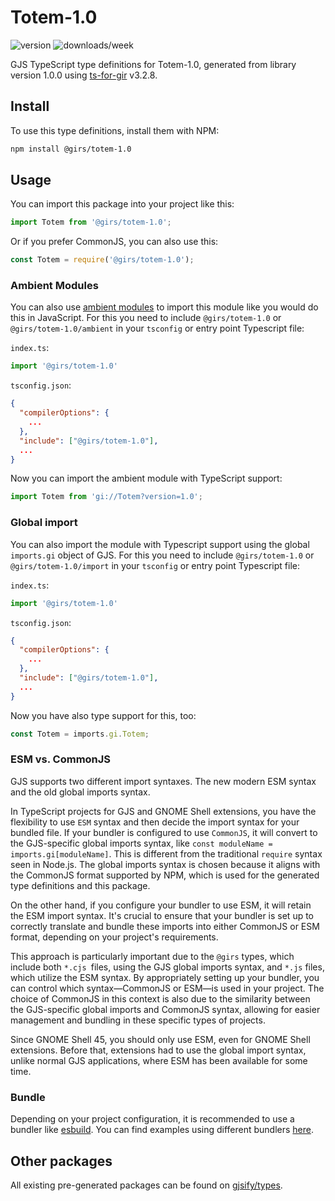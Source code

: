 
# Totem-1.0

![version](https://img.shields.io/npm/v/@girs/totem-1.0)
![downloads/week](https://img.shields.io/npm/dw/@girs/totem-1.0)


GJS TypeScript type definitions for Totem-1.0, generated from library version 1.0.0 using [ts-for-gir](https://github.com/gjsify/ts-for-gir) v3.2.8.


## Install

To use this type definitions, install them with NPM:
```bash
npm install @girs/totem-1.0
```

## Usage

You can import this package into your project like this:
```ts
import Totem from '@girs/totem-1.0';
```

Or if you prefer CommonJS, you can also use this:
```ts
const Totem = require('@girs/totem-1.0');
```

### Ambient Modules

You can also use [ambient modules](https://github.com/gjsify/ts-for-gir/tree/main/packages/cli#ambient-modules) to import this module like you would do this in JavaScript.
For this you need to include `@girs/totem-1.0` or `@girs/totem-1.0/ambient` in your `tsconfig` or entry point Typescript file:

`index.ts`:
```ts
import '@girs/totem-1.0'
```

`tsconfig.json`:
```json
{
  "compilerOptions": {
    ...
  },
  "include": ["@girs/totem-1.0"],
  ...
}
```

Now you can import the ambient module with TypeScript support: 

```ts
import Totem from 'gi://Totem?version=1.0';
```

### Global import

You can also import the module with Typescript support using the global `imports.gi` object of GJS.
For this you need to include `@girs/totem-1.0` or `@girs/totem-1.0/import` in your `tsconfig` or entry point Typescript file:

`index.ts`:
```ts
import '@girs/totem-1.0'
```

`tsconfig.json`:
```json
{
  "compilerOptions": {
    ...
  },
  "include": ["@girs/totem-1.0"],
  ...
}
```

Now you have also type support for this, too:

```ts
const Totem = imports.gi.Totem;
```


### ESM vs. CommonJS

GJS supports two different import syntaxes. The new modern ESM syntax and the old global imports syntax.

In TypeScript projects for GJS and GNOME Shell extensions, you have the flexibility to use `ESM` syntax and then decide the import syntax for your bundled file. If your bundler is configured to use `CommonJS`, it will convert to the GJS-specific global imports syntax, like `const moduleName = imports.gi[moduleName]`. This is different from the traditional `require` syntax seen in Node.js. The global imports syntax is chosen because it aligns with the CommonJS format supported by NPM, which is used for the generated type definitions and this package.

On the other hand, if you configure your bundler to use ESM, it will retain the ESM import syntax. It's crucial to ensure that your bundler is set up to correctly translate and bundle these imports into either CommonJS or ESM format, depending on your project's requirements.

This approach is particularly important due to the `@girs` types, which include both `*.cjs `files, using the GJS global imports syntax, and `*.js` files, which utilize the ESM syntax. By appropriately setting up your bundler, you can control which syntax—CommonJS or ESM—is used in your project. The choice of CommonJS in this context is also due to the similarity between the GJS-specific global imports and CommonJS syntax, allowing for easier management and bundling in these specific types of projects.

Since GNOME Shell 45, you should only use ESM, even for GNOME Shell extensions. Before that, extensions had to use the global import syntax, unlike normal GJS applications, where ESM has been available for some time.

### Bundle

Depending on your project configuration, it is recommended to use a bundler like [esbuild](https://esbuild.github.io/). You can find examples using different bundlers [here](https://github.com/gjsify/ts-for-gir/tree/main/examples).

## Other packages

All existing pre-generated packages can be found on [gjsify/types](https://github.com/gjsify/types).

